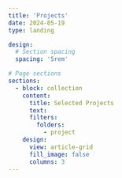 ```yaml
---
title: 'Projects'
date: 2024-05-19
type: landing

design:
  # Section spacing
  spacing: '5rem'

# Page sections
sections:
  - block: collection
    content:
      title: Selected Projects
      text: 
      filters:
        folders:
          - project
    design:
      view: article-grid
      fill_image: false
      columns: 3
---
```

